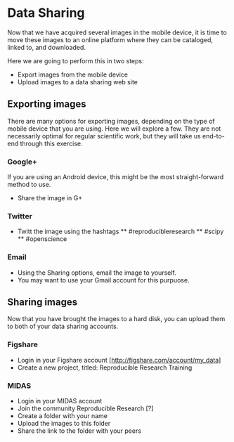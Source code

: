 # Data Sharing

Now that we have acquired several images in the mobile device, it is time to
move these images to an online platform where they can be cataloged, linked to,
and downloaded.

Here we are going to perform this in two steps:

* Export images from the mobile device
* Upload images to a data sharing web site

## Exporting images

There are many options for exporting images, depending on the type of mobile
device that you are using. Here we will explore a few. They are not necessarily
optimal for regular scientific work, but they will take us end-to-end through
this exercise.

### Google+

If you are using an Android device, this might be the most straight-forward method to use.

* Share the image in G+

### Twitter

* Twitt the image using the hashtags
** #reproducibleresearch
** #scipy
** #openscience

### Email

* Using the Sharing options, email the image to yourself.
* You may want to use your Gmail account for this purpuose.


## Sharing images

Now that you have brought the images to a hard disk, you can upload them to both of your data sharing accounts.

### Figshare

* Login in your Figshare account [http://figshare.com/account/my_data]
* Create a new project, titled: Reproducible Research Training


### MIDAS

* Login in your MIDAS account
* Join the community Reproducible Research [?]
* Create a folder with your name
* Upload the images to this folder
* Share the link to the folder with your peers

